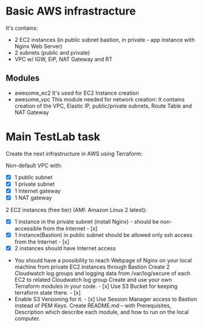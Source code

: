 # Basic AWS infrastracture

It's contains:

- 2 EC2 instances (in public subnet bastion, in private - app instance with Nginx Web Server)
- 2 subnets (public and private)
- VPC w/ IGW, EIP, NAT Gateway and RT 

## Modules
- awesome_ec2 
It's used for EC2 Instance creation
- awesome_vpc
This module needed for network creation:
It contains creation of the VPC, Elastic IP, public/private subnets, Route Table and NAT Gateway





# Main TestLab task

Create the next infrastructure in AWS using Terraform:

Non-default VPC with:
  -  [x] 1 public subnet 
  -  [x] 1 private subnet
  -  [x] 1 Internet gateway
  -  [x] 1 NAT gateway

2 EC2 instances (free tier) (AMI: Amazon Linux 2 latest):
  -  [x] 1 instance in the private subnet (install Nginx) - should be non-accessible from the Internet - [x]
  -  [x] 1 instance(Bastion) in public subnet should be allowed only ssh access from the Internet - [x]
  -  [x] 2 instances should have Internet access
  -  You should have a possibility to reach Webpage of Nginx on your local machine from private EC2 instances through Bastion
Create 2 Cloudwatch log groups and logging data from /var/log/secure of each EC2 to related Cloudwatch log group
Create and use your own Terraform modules in your code. - [x]
Use S3 Bucket for keeping terraform state there. - [x]
  -   Enable S3 Versioning for it. - [x]
Use Session Manager access to Bastion instead of PEM Keys. 
Create README.md – with Prerequisites, Description which describe each module, and how to run on the local computer.
